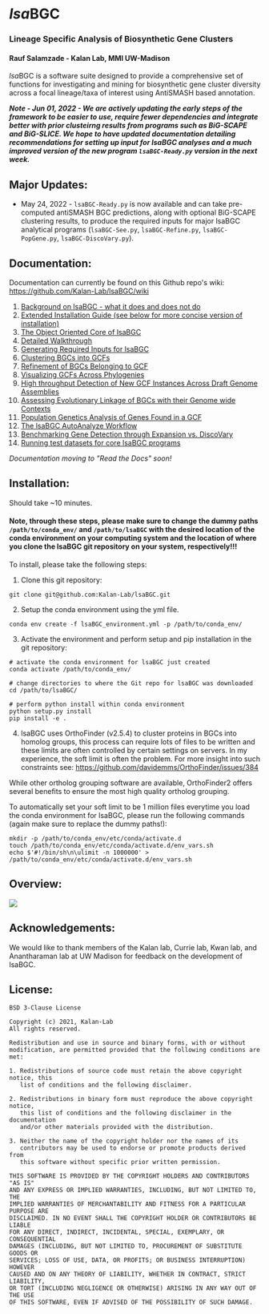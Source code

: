 # *lsa*BGC
### Lineage Specific Analysis of Biosynthetic Gene Clusters
#### Rauf Salamzade - Kalan Lab, MMI UW-Madison

*lsa*BGC is a software suite designed to provide a comprehensive set of functions for investigating and mining for 
biosynthetic gene cluster diversity across a focal lineage/taxa of interest using AntiSMASH based annotation.

**_Note - Jun 01, 2022 - We are actively updating the early steps of the framework to be easier to use, require fewer dependencies and integrate better with prior clusteirng results from programs such as BiG-SCAPE and BiG-SLICE. We hope to have updated documentation detailing recommendations for setting up input for lsaBGC analyses and a much improved version of the new program `lsaBGC-Ready.py` version in the next week._** 
## Major Updates:

* May 24, 2022 - `lsaBGC-Ready.py` is now available and can take pre-computed antiSMASH BGC predictions, along with optional BiG-SCAPE clustering results, to produce the required inputs for major lsaBGC analytical programs (`lsaBGC-See.py`, `lsaBGC-Refine.py`, `lsaBGC-PopGene.py`, `lsaBGC-DiscoVary.py`). 

## Documentation:

Documentation can currently be found on this Github repo's wiki: https://github.com/Kalan-Lab/lsaBGC/wiki

1. [Background on lsaBGC - what it does and does not do](https://github.com/Kalan-Lab/lsaBGC/wiki/00.-Background)
2. [Extended Installation Guide (see below for more concise version of installation)](https://github.com/Kalan-Lab/lsaBGC/wiki/01.-Installation)
3. [The Object Oriented Core of lsaBGC](https://github.com/Kalan-Lab/lsaBGC/wiki/02.-The-Object-Oriented-Core-of-lsaBGC)
4. [Detailed Walkthrough](https://github.com/Kalan-Lab/lsaBGC/wiki/03.-Detailed-Walkthrough)
5. [Generating Required Inputs for lsaBGC](https://github.com/Kalan-Lab/lsaBGC/wiki/04.-Generating-Required-Inputs-for-lsaBGC)
6. [Clustering BGCs into GCFs](https://github.com/Kalan-Lab/lsaBGC/wiki/05.-Clustering-BGCs-into-GCFs)
7. [Refinement of BGCs Belonging to GCF](https://github.com/Kalan-Lab/lsaBGC/wiki/06.-Refinement-of-BGCs-Belonging--to-GCF)
8. [Visualizing GCFs Across Phylogenies](https://github.com/Kalan-Lab/lsaBGC/wiki/07.-Visualizing-GCFs-Across-Phylogenies)
9. [High throughput Detection of New GCF Instances Across Draft Genome Assemblies](https://github.com/Kalan-Lab/lsaBGC/wiki/08.-High-throughput-Detection-of-New-GCF-Instances-Across-Draft-Genome-Assemblies)
10. [Assessing Evolutionary Linkage of BGCs with their Genome wide Contexts](https://github.com/Kalan-Lab/lsaBGC/wiki/09.-Assessing-Evolutionary-Linkage-of-BGCs-with-their-Genome-wide-Contexts)
11. [Population Genetics Analysis of Genes Found in a GCF](https://github.com/Kalan-Lab/lsaBGC/wiki/10.-Population-Genetics-Analysis-of-Genes-Found-in-a-GCF)
12. [The lsaBGC AutoAnalyze Workflow](https://github.com/Kalan-Lab/lsaBGC/wiki/13.-The-lsaBGC-AutoAnalyze-Workflow)
13. [Benchmarking Gene Detection through Expansion vs. DiscoVary](https://github.com/Kalan-Lab/lsaBGC/wiki/14.-Benchmarking-Gene-Detection-through-Expansion-vs.-DiscoVary)
14. [Running test datasets for core lsaBGC programs](https://github.com/Kalan-Lab/lsaBGC_Ckefir_Testing_Cases)

*Documentation moving to "Read the Docs" soon!*

## Installation:

Should take ~10 minutes.

#### Note, through these steps, please make sure to change the dummy paths `/path/to/conda_env/` and `/path/to/lsaBGC` with the desired location of the conda environment on your computing system and the location of where you clone the lsaBGC git repository on your system, respectively!!!

To install, please take the following steps:

1. Clone this git repository:

```git clone git@github.com:Kalan-Lab/lsaBGC.git```

2. Setup the conda environment using the yml file.

```
conda env create -f lsaBGC_environment.yml -p /path/to/conda_env/
```

3. Activate the environment and perform setup and pip installation in the git repository:
```
# activate the conda environment for lsaBGC just created
conda activate /path/to/conda_env/

# change directories to where the Git repo for lsaBGC was downloaded
cd /path/to/lsaBGC/

# perform python install within conda environment
python setup.py install
pip install -e .
```

4. lsaBGC uses OrthoFinder (v2.5.4) to cluster proteins in BGCs into homolog groups, 
this process can require lots of files to be written and these limits are often
controlled by certain settings on servers. In my experience, the soft limit is often 
the problem. For more insight into such constraints see: 
https://github.com/davidemms/OrthoFinder/issues/384

While other ortholog grouping software are available, OrthoFinder2 offers several
benefits to ensure the most high quality ortholog grouping.

To automatically set your soft limit to be 1 million files everytime you 
load the conda environment for lsaBGC, please run the following commands (again
make sure to replace the dummy paths!):
```
mkdir -p /path/to/conda_env/etc/conda/activate.d
touch /path/to/conda_env/etc/conda/activate.d/env_vars.sh
echo $'#!/bin/sh\n\ulimit -n 1000000' > /path/to/conda_env/etc/conda/activate.d/env_vars.sh
```

## Overview:

![](https://github.com/Kalan-Lab/lsaBGC/blob/main/docs/images/lsaBGC1.1_Overview.jpg)

## Acknowledgements:

We would like to thank members of the Kalan lab, Currie lab, Kwan lab, and Anantharaman lab at UW Madison for feedback on the development of lsaBGC.

## License:

```
BSD 3-Clause License

Copyright (c) 2021, Kalan-Lab
All rights reserved.

Redistribution and use in source and binary forms, with or without
modification, are permitted provided that the following conditions are met:

1. Redistributions of source code must retain the above copyright notice, this
   list of conditions and the following disclaimer.

2. Redistributions in binary form must reproduce the above copyright notice,
   this list of conditions and the following disclaimer in the documentation
   and/or other materials provided with the distribution.

3. Neither the name of the copyright holder nor the names of its
   contributors may be used to endorse or promote products derived from
   this software without specific prior written permission.

THIS SOFTWARE IS PROVIDED BY THE COPYRIGHT HOLDERS AND CONTRIBUTORS "AS IS"
AND ANY EXPRESS OR IMPLIED WARRANTIES, INCLUDING, BUT NOT LIMITED TO, THE
IMPLIED WARRANTIES OF MERCHANTABILITY AND FITNESS FOR A PARTICULAR PURPOSE ARE
DISCLAIMED. IN NO EVENT SHALL THE COPYRIGHT HOLDER OR CONTRIBUTORS BE LIABLE
FOR ANY DIRECT, INDIRECT, INCIDENTAL, SPECIAL, EXEMPLARY, OR CONSEQUENTIAL
DAMAGES (INCLUDING, BUT NOT LIMITED TO, PROCUREMENT OF SUBSTITUTE GOODS OR
SERVICES; LOSS OF USE, DATA, OR PROFITS; OR BUSINESS INTERRUPTION) HOWEVER
CAUSED AND ON ANY THEORY OF LIABILITY, WHETHER IN CONTRACT, STRICT LIABILITY,
OR TORT (INCLUDING NEGLIGENCE OR OTHERWISE) ARISING IN ANY WAY OUT OF THE USE
OF THIS SOFTWARE, EVEN IF ADVISED OF THE POSSIBILITY OF SUCH DAMAGE.
```
